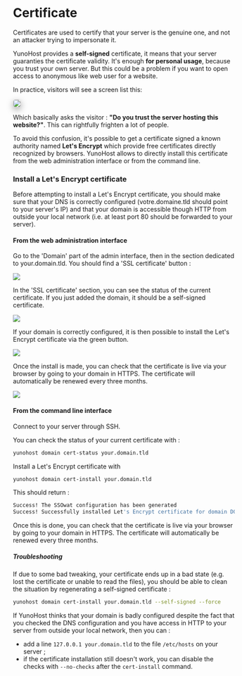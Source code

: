 # Certificate

Certificates are used to certify that your server is the genuine one, and not an attacker trying to impersonate it.

YunoHost provides a **self-signed** certificate, it means that your server guaranties the certificate validity. It's enough **for personal usage**, because you trust your own server. But this could be a problem if you want to open access to anonymous like web user for a website.

In practice, visitors will see a screen list this:

<img src="/images/postinstall_error.png" style="max-width:100%;border-radius: 5px;border: 1px solid rgba(0,0,0,0.15);box-shadow: 0 5px 15px rgba(0,0,0,0.35);">

Which basically asks the visitor : **"Do you trust the server hosting this website?"**. This can rightfully frighten a lot of people.

To avoid this confusion, it's possible to get a certificate signed a known
authority named **Let's Encrypt** which provide free certificates directly
recognized by browsers. YunoHost allows to directly install this certificate
from the web administration interface or from the command line.

### Install a Let's Encrypt certificate

Before attempting to install a Let's Encrypt certificate, you should make sure
that your DNS is correctly configured (votre.domaine.tld should point to
your server's IP) and that your domain is accessible though HTTP from outside
your local network (i.e. at least port 80 should be forwarded to your server).

#### From the web administration interface

Go to the 'Domain' part of the admin interface, then in the section dedicated to
your.domain.tld. You should find a 'SSL certificate' button :

![](./images/domain-certificate-button.png)

In the 'SSL certificate' section, you can see the status of the current
certificate. If you just added the domain, it should be a self-signed
certificate.

![](./images/certificate-before-LE.png)

If your domain is correctly configured, it is then possible to install the
Let's Encrypt certificate via the green button.

![](./images/certificate-after-LE.png)

Once the install is made, you can check that the certificate is live via your
browser by going to your domain in HTTPS. The certificate will automatically
be renewed every three months.

![](./images/certificate-signed-by-LE.png)

#### From the command line interface 

Connect to your server through SSH.

You can check the status of your current certificate with :

```bash
yunohost domain cert-status your.domain.tld
```

Install a Let's Encrypt certificate with

```bash
yunohost domain cert-install your.domain.tld
```

This should return :

```bash
Success! The SSOwat configuration has been generated
Success! Successfully installed Let's Encrypt certificate for domain DOMAIN.TLD!
```

Once this is done, you can check that the certificate is live via your
browser by going to your domain in HTTPS. The certificate will automatically
be renewed every three months.

##### Troubleshooting

If due to some bad tweaking, your certificate ends up in a bad state (e.g.
lost the certificate or unable to read the files), you should be able to clean
the situation by regenerating a self-signed certificate :

```bash
yunohost domain cert-install your.domain.tld --self-signed --force
```

If YunoHost thinks that your domain is badly configured despite the fact that
you checked the DNS configuration and you have access in HTTP to your server
from outside your local network, then you can :

- add a line `127.0.0.1 your.domain.tld` to the file `/etc/hosts` on your server ;
- if the certificate installation still doesn't work, you can disable the checks with `--no-checks` after the `cert-install` command.

